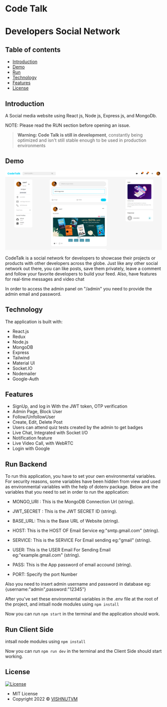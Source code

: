 
# Code Talk
# Developers Social Network
## Table of contents

- [Introduction](#introduction)
- [Demo](#demo)
- [Run](#run)
- [Technology](#technology)
- [Features](#features)
- [License](#license)

## Introduction

A  Social media  website using React js, Node js, Express js, and MongoDb.

NOTE: Please read the RUN section before opening an issue.

> **Warning: Code Talk is still in development**, constantly being optimized and isn't still stable enough to be used in production environments

## Demo

![screenshot](projcet-home.png)


CodeTalk is a social network for developers to showcase their projects or products with other developers across the globe. Just like any other social network out there, you can like posts, save them privately, leave a comment and follow your favorite developers to build your feed. Also, have features for real-time messages and video chat

In order to access the admin panel on "/admin" you need to provide the admin email and password.


## Technology

The application is built with:

- React.js
- Redux
- Node.js 
- MongoDB
- Express 
- Tailwind
- Material UI 
- Socket.IO
- Nodemailer
- Google-Auth

## Features

- SignUp, and log in With the JWT token, OTP
  verification
- Admin Page, Block User
- Follow/UnfollowUser
- Create, Edit, Delete Post
- Users can attend quiz tests created by the admin
  to get badges
- Live Chat, Integrated with Socket I/O
- Notification feature
- Live Video Call, with WebRTC
- Login with Google


## Run Backend

To run this application, you have to set your own environmental variables. For security reasons, some variables have been hidden from view and used as environmental variables with the help of dotenv package. Below are the variables that you need to set in order to run the application:

- MONGO_URI :   This is the MongoDB Connection Url (string).

- JWT_SECRET :  This is the JWT SECRET ID (string).

- BASE_URL:     This is the Base URL of Website (string).

- HOST:         This is the HOST OF Email Service  eg:"smtp.gmail.com" (string).

- SERVICE:      This is the SERVICE For Email sending eg:"gmail" (string).
  
- USER:         This is the USER Email For Sending Email eg:"example.gmail.com" (string).

- PASS:         This is the App password of email accound (string).

- PORT:         Specify the port Number



Also you need to insert admin username and password in database eg:{username:"admin",password:"12345"} 

After you've set these environmental variables in the .env file at the root of the project, and intsall node modules using  `npm install`

Now you can run `npm start` in the terminal and the application should work.


## Run Client Side

intsall node modules using  `npm install`

Now you can run `npm run dev` in the terminal and the Client Side should start working.


## License

[![License](https://img.shields.io/:License-MIT-blue.svg?style=flat-square)](http://badges.mit-license.org)

- MIT License
- Copyright 2022 © [VISHNUTVM](https://github.com/vishnutvm)
